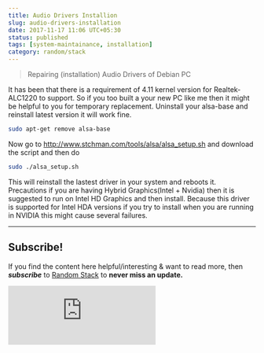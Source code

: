 ```yaml
---
title: Audio Drivers Installion
slug: audio-drivers-installation
date: 2017-11-17 11:06 UTC+05:30
status: published
tags: [system-maintainance, installation]
category: random/stack
---
```


> Repairing (installation) Audio Drivers of Debian PC

It has been that there is a requirement of 4.11 kernel version for Realtek-ALC1220 to support. So if you too built a your new PC like me then it might be helpful to you for temporary replacement. Uninstall your alsa-base and reinstall latest version it will work fine.

```sh
sudo apt-get remove alsa-base
```

Now go to http://www.stchman.com/tools/alsa/alsa_setup.sh and download the script and then do

```sh
sudo ./alsa_setup.sh
```

This will reinstall the lastest driver in your system and reboots it.
 Precautions if you are having Hybrid Graphics(Intel + Nvidia) then it is suggested to run on Intel HD Graphics and then install. Because this driver is supported for Intel HDA versions if you try to install when you are running in NVIDIA this might cause several failures.


---
## Subscribe!
If you find the content here helpful/interesting & want to read more, then _**subscribe**_ to [Random Stack](https://randomstack8.substack.com/) to **never miss an update.**
<div class="row">
	<iframe src="https://randomstack8.substack.com/embed" max-width="480" height="120" frameborder="0" scrolling="no" class="centred"></iframe>
	<br>
</div>